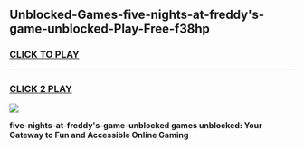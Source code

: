 
## Unblocked-Games-five-nights-at-freddy's-game-unblocked-Play-Free-f38hp
<h3>
<a href="https://premium76.site?title=five-nights-at-freddy's-game-unblocked&ref=23A">CLICK TO PLAY</a></h3>
<hr>

<h3>
<a href="https://premium76.site?title=five-nights-at-freddy's-game-unblocked&ref=23A">CLICK 2 PLAY</a>
  
</h3>

<a href="https://premium76.site?title=five-nights-at-freddy's-game-unblocked&ref=23A"><img src="https://clearcache.store/games.png"></a>


**five-nights-at-freddy's-game-unblocked games unblocked: Your Gateway to Fun and Accessible Online Gaming**
